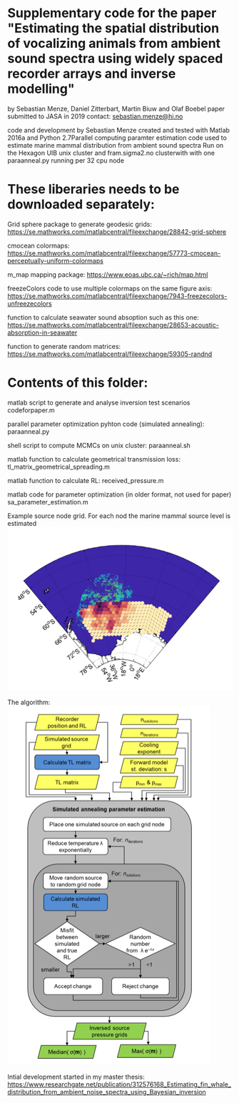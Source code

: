 
# Supplementary code for the paper "Estimating the spatial distribution of vocalizing animals from ambient sound spectra using widely spaced recorder arrays and inverse modelling"

by Sebastian Menze, Daniel Zitterbart, Martin Biuw and Olaf Boebel
paper submitted to JASA in 2019
contact: sebastian.menze@hi.no

code and development by Sebastian Menze
created and tested with Matlab 2016a and Python 2.7Parallel computing paramter estimation code used to estimate marine mammal distribution from ambient sound spectra 
Run on the Hexagon UIB unix cluster and fram.sigma2.no clusterwith with one paraanneal.py running per 32 cpu node

# These liberaries needs to be downloaded separately:

Grid sphere package to generate geodesic grids:
https://se.mathworks.com/matlabcentral/fileexchange/28842-grid-sphere

cmocean colormaps:
https://se.mathworks.com/matlabcentral/fileexchange/57773-cmocean-perceptually-uniform-colormaps

m_map mapping package:
https://www.eoas.ubc.ca/~rich/map.html

freezeColors code to use multiple colormaps on the same figure axis:
https://se.mathworks.com/matlabcentral/fileexchange/7943-freezecolors-unfreezecolors

function to calculate seawater sound absoption such as this one:
https://se.mathworks.com/matlabcentral/fileexchange/28653-acoustic-absorption-in-seawater

function to generate random matrices:
https://se.mathworks.com/matlabcentral/fileexchange/59305-randnd

# Contents of this folder:

matlab script to generate and analyse inversion test scenarios
codeforpaper.m

parallel parameter optimization pyhton code (simulated annealing):
paraanneal.py

shell script to compute MCMCs on unix cluster:
paraanneal.sh

matlab function to calculate geometrical transmission loss:
tl_matrix_geometrical_spreading.m

matlab function to calculate RL:
received_pressure.m

matlab code for parameter optimization (in older format, not used for paper)
sa_parameter_estimation.m


Example source node grid. For each nod the marine mammal source level is estimated
![](simulated-grid-nodes-example.PNG)

The algorithm:
![](parameter_estimation_algorithm.PNG)

Intial development started in my master thesis: https://www.researchgate.net/publication/312576168_Estimating_fin_whale_distribution_from_ambient_noise_spectra_using_Bayesian_inversion
